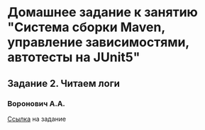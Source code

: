 # Домашнее задание к занятию "Система сборки Maven, управление зависимостями, автотесты на JUnit5"
## Задание 2. Читаем логи
### Воронович А.А.

[Ссылка](https://github.com/netology-code/javaqa2-homeworks/blob/main/MAVEN.md#%D0%B7%D0%B0%D0%B4%D0%B0%D0%BD%D0%B8%D0%B5-2-%D1%87%D0%B8%D1%82%D0%B0%D0%B5%D0%BC-%D0%BB%D0%BE%D0%B3%D0%B8-%D0%BD%D0%B5%D0%BE%D0%B1%D1%8F%D0%B7%D0%B0%D1%82%D0%B5%D0%BB%D1%8C%D0%BD%D0%B0%D1%8F-%D0%B7%D0%B0%D0%B4%D0%B0%D1%87%D0%B0---%D0%B7%D0%B0%D0%B4%D0%B0%D1%87%D0%B0-%D0%BF%D0%BE%D0%B2%D1%8B%D1%88%D0%B5%D0%BD%D0%BD%D0%BE%D0%B9-%D1%81%D0%BB%D0%BE%D0%B6%D0%BD%D0%BE%D1%81%D1%82%D0%B8) на задание
